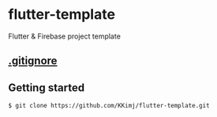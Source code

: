 # flutter-template

Flutter & Firebase project template

## [.gitignore](.gitignore)

## Getting started

```
$ git clone https://github.com/KKimj/flutter-template.git
```
